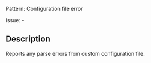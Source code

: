 Pattern: Configuration file error

Issue: -

## Description

Reports any parse errors from custom configuration file.
